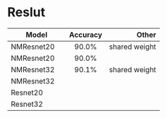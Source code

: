 # Reslut

| Model        | Accuracy          | Other  |
| ------------- |:-------------:| -----:|
| NMResnet20      |90.0% | shared weight |
| NMResnet20      | 90.0% | |
| NMResnet32      | 90.1%| shared weight |
| NMResnet32      |  | |
|  Resnet20     |       |    |
|  Resnet32 |      |    |

